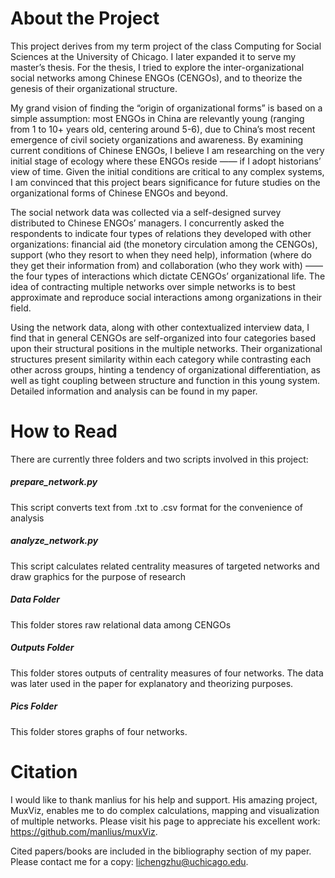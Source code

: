 # About the Project

This project derives from my term project of the class Computing for Social Sciences at the University of Chicago. I later expanded it to serve my master’s thesis. For the thesis, I tried to explore the inter-organizational social networks among Chinese ENGOs (CENGOs), and to theorize the genesis of their organizational structure.

My grand vision of finding the “origin of organizational forms” is based on a simple assumption: most ENGOs in China are relevantly young (ranging from 1 to 10+ years old, centering around 5-6), due to China’s most recent emergence of civil society organizations and awareness. By examining current conditions of Chinese ENGOs, I believe I am researching on the very initial stage of ecology where these ENGOs reside —— if I adopt historians’ view of time. Given the initial conditions are critical to any complex systems, I am convinced that this project bears significance for future studies on the organizational forms of Chinese ENGOs and beyond.

The social network data was collected via a self-designed survey distributed to Chinese ENGOs’ managers. I concurrently asked the respondents to indicate four types of relations they developed with other organizations: financial aid (the monetory circulation among the CENGOs), support (who they resort to when they need help), information (where do they get their information from) and collaboration (who they work with) —— the four types of interactions which dictate CENGOs’ organizational life. The idea of contracting multiple networks over simple networks is to best approximate and reproduce social interactions among organizations in their field.

Using the network data, along with other contextualized interview data, I find that in general CENGOs are self-organized into four categories based upon their structural positions in the multiple networks. Their organizational structures present similarity within each category while contrasting each other across groups, hinting a tendency of organizational differentiation, as well as tight coupling between structure and function in this young system. Detailed information and analysis can be found in my paper.



# How to Read

There are currently three folders and two scripts involved in this project:

##### prepare_network.py   
This script converts text from .txt to .csv format for the convenience of analysis

##### analyze_network.py   
This script calculates related centrality measures of targeted networks and draw graphics for the purpose of research

##### Data Folder
This folder stores raw relational data among CENGOs

##### Outputs Folder
This folder stores outputs of centrality measures of four networks. The data was later used in the paper for explanatory and theorizing purposes.

##### Pics Folder
This folder stores graphs of four networks.



# Citation 

I would like to thank manlius for his help and support. His amazing project, MuxViz, enables me to do complex calculations, mapping and visualization of multiple networks. Please visit his page to appreciate his excellent work: https://github.com/manlius/muxViz.

Cited papers/books are included in the bibliography section of my paper. Please contact me for a copy: lichengzhu@uchicago.edu.